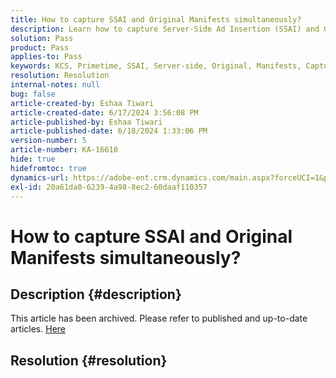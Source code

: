 ```yaml
---
title: How to capture SSAI and Original Manifests simultaneously?
description: Learn how to capture Server-Side Ad Insertion (SSAI) and Original Manifests simultaneously.
solution: Pass
product: Pass
applies-to: Pass
keywords: KCS, Primetime, SSAI, Server-side, Original, Manifests, Capture, Apple TV, Playback, Bootstrap, Base64, macOS, Windows Proxy, terminal, command
resolution: Resolution
internal-notes: null
bug: false
article-created-by: Eshaa Tiwari
article-created-date: 6/17/2024 3:56:08 PM
article-published-by: Eshaa Tiwari
article-published-date: 6/18/2024 1:33:06 PM
version-number: 5
article-number: KA-16610
hide: true
hidefromtoc: true
dynamics-url: https://adobe-ent.crm.dynamics.com/main.aspx?forceUCI=1&pagetype=entityrecord&etn=knowledgearticle&id=73e31a17-c22c-ef11-840a-6045bd029b18
exl-id: 20a61da0-6239-4a98-8ec2-60daaf110357
---
```

# How to capture SSAI and Original Manifests simultaneously?

## Description {#description}

This article has been archived. Please refer to published and up-to-date articles. [Here](https://experienceleague.adobe.com/search.html#sort=relevancy)

## Resolution {#resolution}
